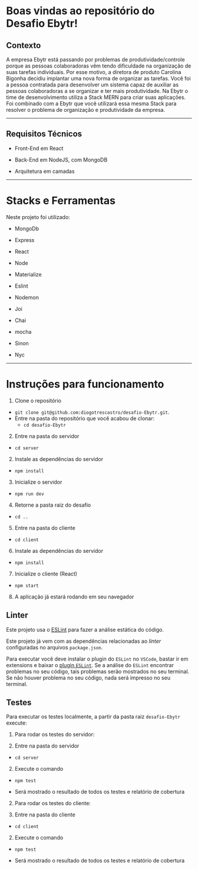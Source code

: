# Boas vindas ao repositório do Desafio Ebytr!

## Contexto

A empresa Ebytr está passando por problemas de produtividade/controle porque as pessoas colaboradoras vêm tendo dificuldade na organização de suas tarefas individuais. Por esse motivo, a diretora de produto Carolina Bigonha decidiu implantar uma nova forma de organizar as tarefas.
Você foi a pessoa contratada para desenvolver um sistema capaz de auxiliar as pessoas colaboradoras a se organizar e ter mais produtividade.
Na Ebytr o time de desenvolvimento utiliza a Stack MERN para criar suas aplicações. Foi combinado com a Ebytr que você utilizará essa mesma Stack para resolver o problema de organização e produtividade da empresa.

---


## Requisitos Técnicos

- Front-End em React

- Back-End em NodeJS, com MongoDB

- Arquitetura em camadas


---

# Stacks e Ferramentas

Neste projeto foi utilizado:

- MongoDb

- Express

- React

- Node

- Materialize

- Eslint

- Nodemon

- Joi

- Chai

- mocha

- Sinon

- Nyc

---

# Instruções para funcionamento

1. Clone o repositório

- `git clone git@github.com:diogotrescastro/desafio-Ebytr.git`.
- Entre na pasta do repositório que você acabou de clonar:
  - `cd desafio-Ebytr`

2. Entre na pasta do servidor

- `cd server`

2. Instale as dependências do servidor

- `npm install`

3. Inicialize o servidor

- `npm run dev`

4. Retorne a pasta raiz do desafio

- `cd ..`

5. Entre na pasta do cliente

- `cd client`

6. Instale as dependências do servidor

- `npm install`

7. Inicialize o cliente (React)

- `npm start`

8. A aplicação já estará rodando em seu navegador


## Linter

Este projeto usa o  [ESLint](https://eslint.org/) para fazer a análise estática do código.

Este projeto já vem com as dependências relacionadas ao _linter_ configuradas no arquivos `package.json`.

Para executar você deve instalar o plugin do `ESLint` no `VSCode`, bastar ir em extensions e baixar o [plugin `ESLint`](https://marketplace.visualstudio.com/items?itemName=dbaeumer.vscode-eslint).
Se a análise do `ESLint` encontrar problemas no seu código, tais problemas serão mostrados no seu terminal. Se não houver problema no seu código, nada será impresso no seu terminal.

## Testes

Para executar os testes localmente, a partir da pasta raiz `desafio-Ebytr` execute:

1. Para rodar os testes do servidor:

 1. Entre na pasta do servidor

  - `cd server`

 2. Execute o comando

  - `npm test`

  - Será mostrado o resultado de todos os testes e relatório de cobertura

2. Para rodar os testes do cliente:

 1. Entre na pasta do cliente

  - `cd client`

 2. Execute o comando

  - `npm test`

  - Será mostrado o resultado de todos os testes e relatório de cobertura
